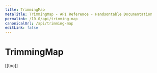 ```yaml
---
title: TrimmingMap
metaTitle: TrimmingMap - API Reference - Handsontable Documentation
permalink: /10.0/api/trimming-map
canonicalUrl: /api/trimming-map
editLink: false
---
```


# TrimmingMap

[[toc]]
